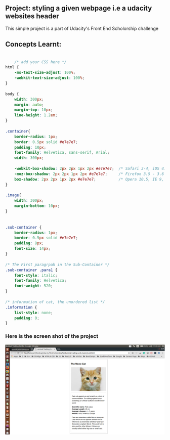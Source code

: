 ## Project: styling a given webpage i.e a udacity websites header

This simple project is a part of Udacity's Front End Scholorship challenge <br />

## Concepts Learnt:

```css

    /* add your CSS here */
html {
    -ms-text-size-adjust: 100%;
    -webkit-text-size-adjust: 100%;
}

body {
    width: 300px;
    margin: auto;
    margin-top: 10px;
    line-height: 1.2em;
}

.container{
    border-radius: 1px;
    border: 0.5px solid #e7e7e7;
    padding: 10px;
    font-family: Helvetica, sans-serif, Arial;
    width: 300px;

    -webkit-box-shadow: 2px 2px 1px 2px #e7e7e7;  /* Safari 3-4, iOS 4.0.2 - 4.2, Android 2.3+ */
    -moz-box-shadow: 2px 2px 1px 2px #e7e7e7;     /* Firefox 3.5 - 3.6 */
    box-shadow: 2px 2px 1px 2px #e7e7e7;          /* Opera 10.5, IE 9, Firefox 4+, Chrome 6+, iOS 5 */
}

.image{
    width: 300px;
    margin-bottom: 10px;
}


.sub-container {
    border-radius: 1px;
    border: 0.5px solid #e7e7e7;
    padding: 8px;
    font-size: 14px;
}

/* The First paragrpah in the Sub-Container */
.sub-container .para1 {
    font-style: italic;
    font-family: Helvetica;
    font-weight: 520;
}

/* information of cat, the unordered list */
.information {
    list-style: none;
    padding: 0;
}

```

### Here is the screen shot of the project

<p align="center">
  <img src="img/screenshot.png" alt="Screen shot of the project">
</p>